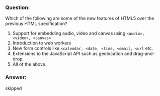 ### Question:

Which of the following are some of the new features of HTML5 over the previous HTML specification?

1. Support for embedding audio, video and canvas using `<audio>, <video>, <canvas>`
2. Introduction to web workers
3. New form controls like `<calendar, <date, <time, <email, <url` etc.
4. Extensions to the JavaScript API such as geolocation and drag-and-drop.
5. All of the above.

### Answer:

skipped 
